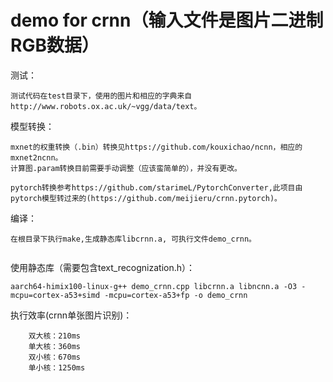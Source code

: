 # demo for crnn（输入文件是图片二进制RGB数据）

测试：
```
测试代码在test目录下，使用的图片和相应的字典来自http://www.robots.ox.ac.uk/~vgg/data/text。
```
模型转换：
```
mxnet的权重转换（.bin）转换见https://github.com/kouxichao/ncnn，相应的mxnet2ncnn。
计算图.param转换目前需要手动调整（应该蛮简单的），并没有更改。

pytorch转换参考https://github.com/starimeL/PytorchConverter,此项目由pytorch模型转过来的(https://github.com/meijieru/crnn.pytorch)。
```

编译：
```
在根目录下执行make,生成静态库libcrnn.a, 可执行文件demo_crnn。
    
```
使用静态库（需要包含text_recognization.h）：
```
aarch64-himix100-linux-g++ demo_crnn.cpp libcrnn.a libncnn.a -O3 -mcpu=cortex-a53+simd -mcpu=cortex-a53+fp -o demo_crnn
```

执行效率(crnn单张图片识别)：
```
	双大核：210ms
	单大核：360ms
	双小核：670ms
	单小核：1250ms
```
